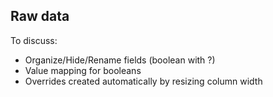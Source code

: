 
## Raw data

To discuss:

- Organize/Hide/Rename fields (boolean with ?)
- Value mapping for booleans
- Overrides created automatically by resizing column width
